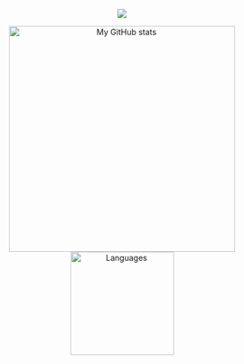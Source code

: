
<a href="https://github.com/piercemorris">
    <p align="center">
        <img src="https://github-profile-trophy.vercel.app/?username=piercemorris&column=7&theme=onedark"/>
    </p>
</a>
<a align="center" href="https://github.com/piercemorris">
  <p align="center">
    <img src="https://github-readme-stats.vercel.app/api?username=piercemorris&show_icons=true&count_private=true" alt="My GitHub stats" width="400"/>
    <img src="https://github-readme-stats.vercel.app/api/top-langs/?username=piercemorris&layout=compact&langs_count=10" alt="Languages" height="183">
  </p>
</a>
